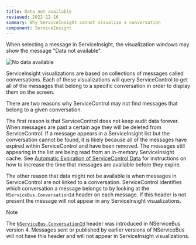 ```yaml
---
title: Data not available
reviewed: 2022-12-16
summary: Why ServiceInsight cannot visualize a conversation
component: ServiceInsight
---
```


When selecting a message in ServiceInsight, the visualization windows may show the message "Data not available".

![No data available](./images/no-conversation-data-available.png)

ServiceInsight visualizations are based on collections of messages called conversations. Each of these visualizations will query ServiceControl to get all of the messages that belong to a specific conversation in order to display them on the screen.

There are two reasons why ServiceControl may not find messages that belong to a given conversation.

The first reason is that ServiceControl does not keep audit data forever. When messages are past a certain age they will be deleted from ServiceControl. If a message appears in a ServiceInsight list but the conversation cannot be found, it is likely because all of the messages have expired within ServiceControl and have been removed. The messages still appearing in the list are being read from an in-memory ServiceInsight cache. See [Automatic Expiration of ServiceControl Data](/servicecontrol/how-purge-expired-data.md) for instructions on how to increase the time that messages are available before they expire.

The other reason that data might not be available is when messages in ServiceControl are not linked to a conversation. ServiceControl identifies which conversation a message belongs to by looking at the `NServiceBus.ConversationId` header on each message. If this header is not present the message will not appear in any ServiceInsight visualizations.

> [!NOTE]
> The [`NServiceBus.ConversationId`](/nservicebus/messaging/headers.md#messaging-interaction-headers-nservicebus-conversationid) header was introduced in NServiceBus version 4. Messages sent or published by earlier versions of NServiceBus will not have this header and will not appear in ServiceInsight visualizations.